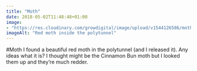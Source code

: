 ```yaml
---
title: "Moth"
date: 2018-05-02T11:48:48+01:00
image: 
- "https://res.cloudinary.com/growdigital/image/upload/v1544126586/moth-41116746304.jpg"
imageAlt: "Red moth inside the polytunnel"
---
```


\#Moth I found a beautiful red moth in the polytunnel (and I released it). Any ideas what it is? I thought might be the Cinnamon Bun moth but I looked them up and they’re much redder.
